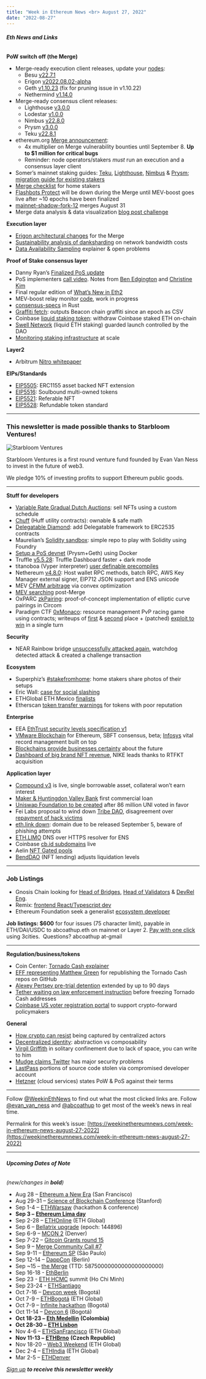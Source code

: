 ```yaml
---
title: "Week in Ethereum News <br> August 27, 2022"
date: "2022-08-27"
---
```


###### **Eth News and Links**

**PoW switch off (the Merge)**

- Merge-ready execution client releases, update your [nodes](https://ethernodes.org/merge):
    - Besu [v22.7.1](https://github.com/hyperledger/besu/releases/tag/22.7.1)
    - Erigon [v2022.08.02-alpha](https://github.com/ledgerwatch/erigon/releases/tag/v2022.08.02)
    - Geth [v1.10.23](https://github.com/ethereum/go-ethereum/releases/tag/v1.10.23) (fix for pruning issue in v1.10.22)
    - Nethermind [v1.14.0](https://github.com/NethermindEth/nethermind/releases/tag/1.14.0)
- Merge-ready consensus client releases:
    - Lighthouse [v3.0.0](https://github.com/sigp/lighthouse/releases/tag/v3.0.0)
    - Lodestar [v1.0.0](https://github.com/ChainSafe/lodestar/releases/tag/v1.0.0)
    - Nimbus [v22.8.0](https://github.com/status-im/nimbus-eth2/releases/tag/v22.8.0)
    - Prysm [v3.0.0](https://github.com/prysmaticlabs/prysm/releases/tag/v3.0.0)
    - Teku [v22.8.1](https://github.com/ConsenSys/teku/releases/tag/22.8.1)
- ethereum.org [Merge announcement](https://blog.ethereum.org/2022/08/24/mainnet-merge-announcement):
    - 4x multiplier on Merge vulnerability bounties until September 8. **Up to $1 million for critical bugs**
    - Reminder: node operators/stakers _must_ run an execution and a consensus layer client
- Somer’s mainnet staking guides: [Teku](https://someresat.medium.com/guide-to-staking-on-ethereum-ubuntu-teku-f09ecd9ef2ee), [Lighthouse](https://someresat.medium.com/guide-to-staking-on-ethereum-ubuntu-lighthouse-773f5d982e03), [Nimbus](https://someresat.medium.com/guide-to-staking-on-ethereum-ubuntu-nimbus-31f56657ea8f) & [Prysm](https://someresat.medium.com/guide-to-staking-on-ethereum-ubuntu-prysm-581fb1969460); [migration guide for existing stakers](https://someresat.medium.com/supplementary-guide-to-staking-on-ethereum-for-existing-stakers-57493678a460)
- [Merge checklist](https://www.coincashew.com/coins/overview-eth/ethereum-merge-upgrade-checklist-for-home-stakers-and-validators) for home stakers
- [Flashbots Protect](https://writings.flashbots.net/writings/flashbots-protect-merge-and-beyond/) will be down during the Merge until MEV-boost goes live after ~10 epochs have been finalized
- [mainnet-shadow-fork-12](https://twitter.com/abcoathup/status/1562545482802806784) merges August 31
- Merge data analysis & data visualization [blog post challenge](https://esp.ethereum.foundation/merge-data-challenge)

**Execution layer**

- [Erigon architectural changes](https://hackmd.io/@4_PBxu6jQtO7qASCOn0H6w/SJUyNkuA9) for the Merge
- [Sustainability analysis of danksharding](https://hackmd.io/7NxqZepgR-iP9f4RIyqdbw) on network bandwidth costs
- [Data Availability Sampling](https://www.paradigm.xyz/2022/08/das) explainer & open problems

**Proof of Stake consensus layer**

- Danny Ryan’s [Finalized PoS update](https://blog.ethereum.org/2022/08/26/finalized-no-37)
- PoS implementers [call video](https://www.youtube.com/watch?v=tjmpu8O-xsA&t=113s). Notes from [Ben Edgington](https://hackmd.io/@benjaminion/Hy_d7lryj) and [Christine Kim](https://docsend.com/view/68ijsabyy5m8ybi4)
- Final regular edition of [What’s New in Eth2](https://hackmd.io/@benjaminion/eth2_news/https%3A%2F%2Fhackmd.io%2F%40benjaminion%2Fwnie2_220826)
- MEV-boost relay monitor [code](https://github.com/ralexstokes/relay-monitor#readme), work in progress
- [consensus-specs](https://github.com/ralexstokes/ethereum-consensus/releases/tag/v0.1.0) in Rust
- [Graffiti fetch](https://github.com/rauljordan/graffiti-fetcher#readme): outputs Beacon chain graffiti since an epoch as CSV
- Coinbase [liquid staking token](https://twitter.com/CoinbaseAssets/status/1562476695357358080): withdraw Coinbase staked ETH on-chain
- [Swell Network](https://blog.swellnetwork.io/mainnet-soft-launch-announcement/) (liquid ETH staking) guarded launch controlled by the DAO
- [Monitoring staking infrastructure](https://www.kiln.fi/post/monitoring-ethereum-staking-infrastructure-at-scale) at scale

**Layer2**

- Arbitrum [Nitro whitepaper](https://github.com/OffchainLabs/nitro/blob/master/docs/Nitro-whitepaper.pdf)

**EIPs/Standards**

- [EIP5505](https://eips.ethereum.org/EIPS/eip-5505): ERC1155 asset backed NFT extension
- [EIP5516](https://eips.ethereum.org/EIPS/eip-5516): Soulbound multi-owned tokens
- [EIP5521](https://eips.ethereum.org/EIPS/eip-5521): Referable NFT
- [EIP5528](https://github.com/ethereum/EIPs/pull/5528/files): Refundable token standard

* * *

### **This newsletter is made possible thanks to** Starbloom Ventures!

![Starbloom Ventures](https://weekinethereumnews.com/wp-content/uploads/2021/11/Screenshot-from-2021-11-19-15-25-51.png)

Starbloom Ventures is a first round venture fund founded by Evan Van Ness to invest in the future of web3.

We pledge 10% of investing profits to support Ethereum public goods.

* * *

**Stuff for developers**

- [Variable Rate Gradual Dutch Auctions](https://www.paradigm.xyz/2022/08/vrgda): sell NFTs using a custom schedule
- [Chuff](https://github.com/alexroan/chuff#readme) (Huff utility contracts): ownable & safe math
- [Delegatable Diamond](https://github.com/delegatable/delegatable-sol/tree/main/contracts/diamond#readme): add Delegatable framework to ERC2535 contracts
- Maurelian’s [Solidity sandbox](https://github.com/maurelian/solidity-sandbox/#readme): simple repo to play with Solidity using Foundry
- [Setup a PoS devnet](https://rauljordan.com/2022/08/21/how-to-setup-a-proof-of-stake-devnet.html) (Prysm+Geth) using Docker
- Truffle [v5.5.28](https://github.com/trufflesuite/truffle/releases/tag/v5.5.28): Truffle Dashboard faster + dark mode
- titanoboa (Vyper interpreter) [user definable precompiles](https://twitter.com/big_tech_sux/status/1562931931423309828)
- Nethereum [v4.8.0](https://github.com/Nethereum/Nethereum/releases/tag/4.8.0): Host wallet RPC methods, batch RPC, AWS Key Manager external signer, EIP712 JSON support and ENS unicode
- MEV [CFMM arbitrage](https://noxx.substack.com/p/dex-arbitrage-mathematical-optimisations) via convex optimization
- [MEV searching](https://writings.flashbots.net/writings/searching-post-merge/) post-Merge
- OxPARC [zkPairing](https://0xparc.org/blog/zk-pairing-2): proof-of-concept implementation of elliptic curve pairings in Circom
- Paradigm CTF [0xMonaco](https://twitter.com/aradtski/status/1561451068265037825): resource management PvP racing game using contracts; writeups of [first](https://twitter.com/z0age/status/1561685707650990084) & [second](https://abdullathedruid.github.io/0xmonaco.html) place + (patched) [exploit to win](https://hackmd.io/@onemanbandplus2/S1Ez1Ulys) in a single turn

**Security**

- NEAR Rainbow bridge [unsuccessfully attacked again](https://twitter.com/alexauroradev/status/1561692371833667585), watchdog detected attack & created a challenge transaction

**Ecosystem**

- Superphiz’s [#stakefromhome](https://twitter.com/hashtag/stakefromhome): home stakers share photos of their setups
- Eric Wall: [case for social slashing](https://ercwl.medium.com/the-case-for-social-slashing-59277ff4d9c7)
- ETHGlobal ETH Mexico [finalists](https://ethglobal.medium.com/ethmexico-2022-b16a4843f2fd)
- Etherscan [token transfer warnings](https://twitter.com/etherscan/status/1561679607874863104) for tokens with poor reputation

**Enterprise**

- EEA [EthTrust security levels specification v1](https://entethalliance.org/enterprise-ethereum-alliance-advances-smart-contract-security-with-ethtrust-specification/)
- [VMware Blockchain](https://octo.vmware.com/introducing-vmware-blockchain-for-ethereum-beta-and-developer-kit/) for Ethereum, SBFT consensus, beta; [Infosys](https://www.infosys.com/services/blockchain/insights/management-solution.html) vital record management built on top
- [Blockchains provide businesses certainty](https://entethalliance.org/why-are-blockchains-useful-for-business/) about the future
- [Dashboard of big brand NFT revenue](https://dune.com/kingjames23/nft-project-possible-data-to-use), NIKE leads thanks to RTFKT acquisition

**Application layer**

- [Compound v3](https://medium.com/compound-finance/compound-iii-is-live-a7983dee7e60) is live, single borrowable asset, collateral won’t earn interest
- [Maker & Huntingdon Valley Bank](https://twitter.com/MakerDAO/status/1562045115828412417) first commercial loan
- [Uniswap Foundation to be created](https://twitter.com/haydenzadams/status/1562413424885243904) after 86 million UNI voted in favor
- Fei Labs proposal to wind down [Tribe DAO](https://tribe.fei.money/t/tip-121-proposal-for-the-future-of-the-tribe-dao/4475), disagreement over [repayment of hack victims](https://tribe.fei.money/t/tip-121-proposal-for-the-future-of-the-tribe-dao/4475/34)
- [eth.link down](https://twitter.com/ENS_DAO/status/1562998396968873984): domain due to be released September 5, beware of phishing attempts
- [ETH.LIMO](https://twitter.com/eth_limo/status/1562485520965312512) DNS over HTTPS resolver for ENS
- Coinbase [cb.id subdomains](https://twitter.com/brian_armstrong/status/1561935998577102850) live
- Aelin [NFT Gated pools](https://mirror.xyz/aelinnews.eth/FeDcPNcpQW3aHJvzyulFK31k6wRS5xZVsPB_hOF6afc)
- [BendDAO](https://thedefiant.io/benddao-emergency-changes) (NFT lending) adjusts liquidation levels

* * *

### **Job Listings**

- Gnosis Chain looking for [Head of Bridges](https://grnh.se/9bed164e2us), [Head of Validators](https://grnh.se/e51fc7332us) & [DevRel Eng](https://grnh.se/571e88cc2us).
- Remix: [frontend React/Typescript dev](https://jobs.lever.co/ethereumfoundation/2c293808-48ed-4994-b0e0-14a8986e6ff3)
- Ethereum Foundation seek a generalist [ecosystem developer](https://jobs.lever.co/ethereumfoundation/6b80a26f-7db3-4415-8339-a3543a967998?lever-origin=applied&lever-source%5B%5D=Week%20in%20Ethereum)

**Job listings: $600** for four issues (75 character limit), payable in ETH/DAI/USDC to abcoathup.eth on mainnet or Layer 2. [Pay with one click](https://3cities.xyz/#/pay?c=H4sIAHqco2IAAyXOMU6EQBSA4atMqVbAgGjJuqzGmI3JrrHcDMODnQAz5L03ERsTLey9gtJop8bGUk-xt5HE4m-__A_vPbreEZRZjQAdWH58ZZeVJQLR7iAYQglFKeNYVipJ0mQR5EWYSpCRnB_F4fEijZPopJqFz5v-Z9xg3_-O1jHsTq8BGmGsyHkLCL4TS7ghce4KcWGIja1F5XDKozBEHkjs3aWJ0FuFSjOgaE1neP-jdbXRqs2IgNdGN4AvV6v5t-qct5zRzNRL3xWAZzCsGCf3LRgiqWV8GASfxKgY6ttLhGq6sBro_otdA_afygfdejLO0tM4qes_d-LI2xABAAA) using 3cities.  Questions? abcoathup at-gmail

* * *

**Regulation/business/tokens**

- Coin Center: [Tornado Cash explainer](https://www.coincenter.org/education/advanced-topics/how-does-tornado-cash-work/)
- [EFF representing Matthew Green](https://www.eff.org/deeplinks/2022/08/code-speech-and-tornado-cash-mixer) for republishing the Tornado Cash repos on GitHub
- [Alexey Pertsev pre-trial detention](https://www.prosecutionservice.nl/latest/news/2022/08/26/remand-suspect-tornado-cash-extended-by-90-days) extended by up to 90 days
- [Tether waiting on law enforcement instruction](https://tether.to/en/tether-holds-firm-on-decision-not-to-freeze-tornado-cash-addresses-awaits-law-enforcement-instruction/) before freezing Tornado Cash addresses
- [Coinbase US voter registration portal](https://blog.coinbase.com/why-were-launching-a-voter-registration-education-initiative-e5b1498d3674) to support crypto-forward policymakers

**General**

- [How crypto can resist](https://saffron.mirror.xyz/E6UKhw0KAZL1TgAeI_pcWSwkUDHOQ5R28OBHknTzy24) being captured by centralized actors
- [Decentralized identity](https://arxiv.org/abs/2208.11443): abstraction vs composability
- [Virgil Griffith](https://twitter.com/BrantlyMillegan/status/1561719432686276609) in solitary confinement due to lack of space, you can write to him
- [Mudge claims Twitter](https://edition.cnn.com/2022/08/23/tech/twitter-whistleblower-peiter-zatko-security/index.html) has major security problems
- [LastPass](https://blog.lastpass.com/2022/08/notice-of-recent-security-incident/) portions of source code stolen via compromised developer account
- [Hetzner](https://www.reddit.com/r/hetzner/comments/wucxs4/comment/ilfoj8u/) (cloud services) states PoW & PoS against their terms

* * *

Follow [@WeekinEthNews](https://twitter.com/WeekInEthNews) to find out what the most clicked links are. Follow [@evan\_van\_ness](https://twitter.com/evan_van_ness) and [@abcoathup](https://twitter.com/abcoathup) to get most of the week’s news in real time.

Permalink for this week’s issue: [https://weekinethereumnews.com/week-in-ethereum-news-august-27-2022](https://weekinethereumnews.com/week-in-ethereum-news-august-27-2022)

* * *

###### **Upcoming Dates of Note**

_(new/changes in_ **_bold_**_)_

- Aug 28 – [Ethereum a New Era](https://go.ueth.org/) (San Francisco)
- Aug 29-31 – [Science of Blockchain Conference](https://cbr.stanford.edu/sbc22/) (Stanford)
- Sep 1-4 – [ETHWarsaw](https://ethwarsaw.dev/) (hackathon & conference)
- **Sep 3 –** [**Ethereum Lima day**](https://ethlima.org/index.php/eld/)
- Sep 2-28 – [ETHOnline](https://online.ethglobal.com/') (ETH Global)
- Sep 6 – [Bellatrix upgrade](https://blog.ethereum.org/2022/08/24/mainnet-merge-announcement/) (epoch: 144896)
- Sep 6-9 – [MCON 2](https://www.mcon.fun/) (Denver)
- Sep 7-22 – [Gitcoin Grants round 15](https://twitter.com/gitcoin/status/1558498622949523456)
- Sep 9 – [Merge Community Call #7](https://github.com/ethereum/pm/issues/599)
- Sep 9-11 – [Ethereum SP](https://www.ethereumbrasil.com/#next) (São Paulo)
- Sep 12-14 – [DappCon](https://www.dappcon.io/) (Berlin)
- Sep ~15 – [the Merge](https://blog.ethereum.org/2022/08/24/mainnet-merge-announcement/) (TTD: 58750000000000000000000)
- Sep 16-18 - [EthBerlin](https://ethberlin.ooo/)
- Sep 23 - [ETH HCMC](https://2022.ethhcmc.com/) summit (Ho Chi Minh)
- Sep 23-24 - [ETHSantiago](https://ethsantiago.com/)
- Oct 7-16 – [Devcon week](https://devcon.org/en/devcon-week/) (Bogotá)
- Oct 7-9 – [ETHBogotá](https://bogota.ethglobal.com/) (ETH Global)
- Oct 7-9 – [Infinite hackathon](https://infinite-hackathons.eth.limo/) (Bogotá)
- Oct 11-14 – [Devcon 6](https://blog.ethereum.org/2022/02/18/colombia-in-2022-redux/) (Bogotá)
- **Oct 18-23 –** [**Eth Medellin**](https://twitter.com/EthMedellin) **(Colombia)**
- **Oct 28-30 –** [**ETH Lisbon**](https://www.ethlisbon.org/)
- Nov 4-6 – [ETHSanFrancisco](https://sf.ethglobal.com/) (ETH Global)
- **Nov 11-13 –** [**ETHBrno**](https://mirror.xyz/ethbrno.eth/6BH9cUVuD85hy5O0L5cOOOE7niSA9Yo5eWsXVzKOlO4) **(Czech Republic)**
- Nov 18-20 – [Web3 Weekend](https://web3weekend.ethglobal.com/) (ETH Global)
- Dec 2-4 – [ETHIndia](https://ethindia.co/) (ETH Global)
- Mar 2-5 – [ETHDenver](https://www.ethdenver.com/)

[_Sign up_](https://weekinethereum.substack.com/subscribe#about) **_to receive this newsletter weekly_**
